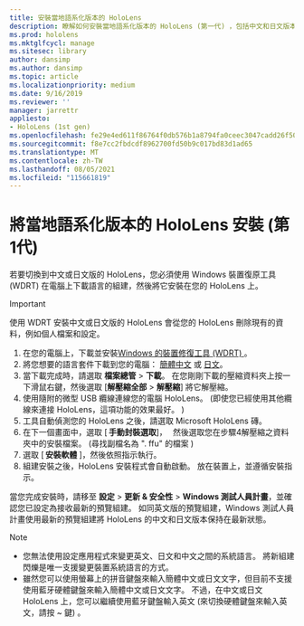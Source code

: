 ```yaml
---
title: 安裝當地語系化版本的 HoloLens
description: 瞭解如何安裝當地語系化版本的 HoloLens (第一代) ，包括中文和日文版本。
ms.prod: hololens
ms.mktglfcycl: manage
ms.sitesec: library
author: dansimp
ms.author: dansimp
ms.topic: article
ms.localizationpriority: medium
ms.date: 9/16/2019
ms.reviewer: ''
manager: jarrettr
appliesto:
- HoloLens (1st gen)
ms.openlocfilehash: fe29e4ed611f86764f0db576b1a8794fa0ceec3047cadd26f502209faadea8b0
ms.sourcegitcommit: f8e7cc2fbdcdf8962700fd50b9c017bd83d1ad65
ms.translationtype: MT
ms.contentlocale: zh-TW
ms.lasthandoff: 08/05/2021
ms.locfileid: "115661819"
---
```

# <a name="install-localized-versions-of-hololens-1st-gen"></a>將當地語系化版本的 HoloLens 安裝 (第1代) 

若要切換到中文或日文版的 HoloLens，您必須使用 Windows 裝置復原工具 (WDRT) 在電腦上下載語言的組建，然後將它安裝在您的 HoloLens 上。

> [!IMPORTANT]
> 使用 WDRT 安裝中文或日文版的 HoloLens 會從您的 HoloLens 刪除現有的資料，例如個人檔案和設定。 

1. 在您的電腦上，下載並安裝[Windows 的裝置修復工具 (WDRT) ](https://support.microsoft.com/help/12379)。
1. 將您想要的語言套件下載到您的電腦：  [簡體中文](https://aka.ms/hololensdownload-ch) 或 [日文](https://aka.ms/hololensdownload-jp)。
1. 當下載完成時，請選取 **檔案總管**  >  **下載**。 在您剛剛下載的壓縮資料夾上按一下滑鼠右鍵，然後選取 [**解壓縮全部**  >  **解壓縮**] 將它解壓縮。
1. 使用隨附的微型 USB 纜線連線您的電腦 HoloLens。  (即使您已經使用其他纜線來連接 HoloLens，這項功能的效果最好。 ) 
1. 工具自動偵測您的 HoloLens 之後，請選取 Microsoft HoloLens 磚。
1. 在下一個畫面中，選取 [ **手動封裝選取**]，   然後選取您在步驟4解壓縮之資料夾中的安裝檔案。  (尋找副檔名為 ". ffu" 的檔案 )  
1. 選取 [ **安裝軟體** ]，然後依照指示執行。 
1. 組建安裝之後，HoloLens 安裝程式會自動啟動。 放在裝置上，並遵循安裝指示。 

當您完成安裝時，請移至 **設定**  >  **更新 & 安全性**  >  **Windows 測試人員計畫**，並確認您已設定為接收最新的預覽組建。 如同英文版的預覽組建，Windows 測試人員計畫使用最新的預覽組建將 HoloLens 的中文和日文版本保持在最新狀態。

> [!NOTE]
>  
> - 您無法使用設定應用程式來變更英文、日文和中文之間的系統語言。 將新組建閃爍是唯一支援變更裝置系統語言的方式。
> - 雖然您可以使用螢幕上的拼音鍵盤來輸入簡體中文或日文文字，但目前不支援使用藍牙硬體鍵盤來輸入簡體中文或日文文字。  不過，在中文或日文 HoloLens 上，您可以繼續使用藍牙鍵盤輸入英文 (來切換硬體鍵盤來輸入英文，請按 ~ 鍵) 。
